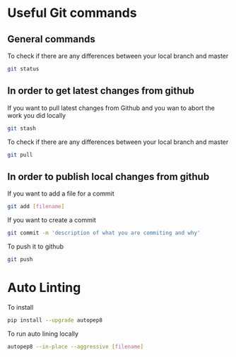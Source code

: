 # Useful Git commands

## General commands

To check if there are any differences between your local branch and master
```bash
git status
```

## In order to get latest changes from github

If you want to pull latest changes from Github and you wan to abort the work you did locally
```bash
git stash
```

To check if there are any differences between your local branch and master
```bash
git pull
```

## In order to publish local changes from github

If you want to add a file for a commit 
```bash
git add [filename]
```

If you want to create a commit
```bash
git commit -m 'description of what you are commiting and why'
```

To push it to github
```bash
git push
```
# Auto Linting

To install
```bash
pip install --upgrade autopep8
```

To run auto lining locally
```bash
autopep8 --in-place --aggressive [filename]
```
